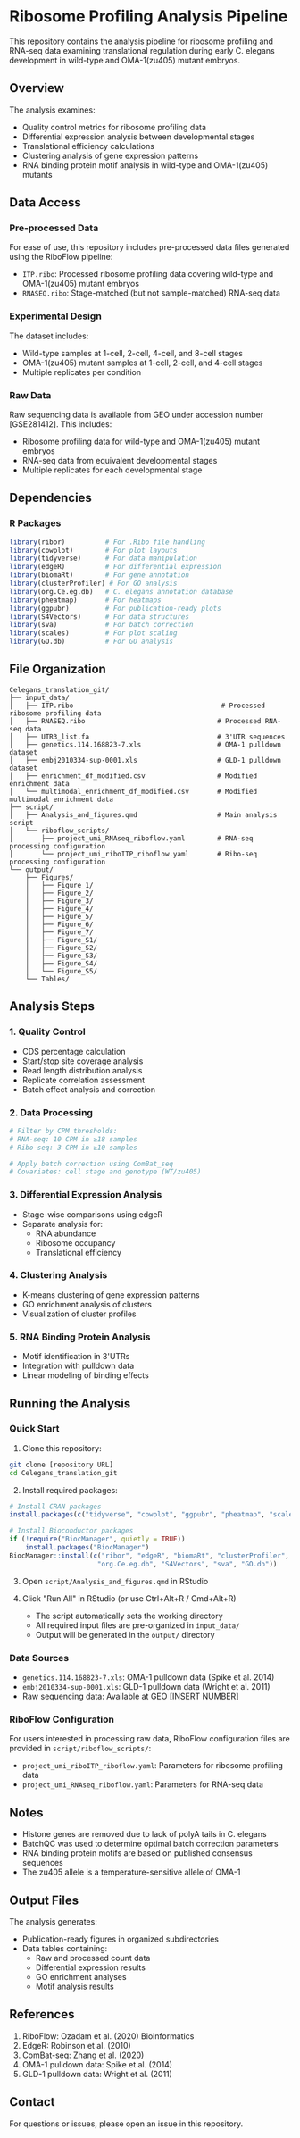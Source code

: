 # Ribosome Profiling Analysis Pipeline

This repository contains the analysis pipeline for ribosome profiling and RNA-seq data examining translational regulation during early C. elegans development in wild-type and OMA-1(zu405) mutant embryos.

## Overview

The analysis examines:
- Quality control metrics for ribosome profiling data
- Differential expression analysis between developmental stages
- Translational efficiency calculations
- Clustering analysis of gene expression patterns
- RNA binding protein motif analysis in wild-type and OMA-1(zu405) mutants

## Data Access

### Pre-processed Data
For ease of use, this repository includes pre-processed data files generated using the RiboFlow pipeline:
- `ITP.ribo`: Processed ribosome profiling data covering wild-type and OMA-1(zu405) mutant embryos
- `RNASEQ.ribo`: Stage-matched (but not sample-matched) RNA-seq data

### Experimental Design
The dataset includes:
- Wild-type samples at 1-cell, 2-cell, 4-cell, and 8-cell stages
- OMA-1(zu405) mutant samples at 1-cell, 2-cell, and 4-cell stages
- Multiple replicates per condition

### Raw Data
Raw sequencing data is available from GEO under accession number [GSE281412]. This includes:
- Ribosome profiling data for wild-type and OMA-1(zu405) mutant embryos
- RNA-seq data from equivalent developmental stages
- Multiple replicates for each developmental stage

## Dependencies

### R Packages
```r
library(ribor)          # For .Ribo file handling
library(cowplot)        # For plot layouts
library(tidyverse)      # For data manipulation
library(edgeR)          # For differential expression
library(biomaRt)        # For gene annotation
library(clusterProfiler) # For GO analysis
library(org.Ce.eg.db)   # C. elegans annotation database
library(pheatmap)       # For heatmaps
library(ggpubr)         # For publication-ready plots
library(S4Vectors)      # For data structures
library(sva)            # For batch correction
library(scales)         # For plot scaling
library(GO.db)          # For GO analysis
```

## File Organization
```
Celegans_translation_git/
├── input_data/
│   ├── ITP.ribo                                     # Processed ribosome profiling data
│   ├── RNASEQ.ribo                                 # Processed RNA-seq data
│   ├── UTR3_list.fa                                # 3'UTR sequences
│   ├── genetics.114.168823-7.xls                   # OMA-1 pulldown dataset
│   ├── embj2010334-sup-0001.xls                    # GLD-1 pulldown dataset
│   ├── enrichment_df_modified.csv                  # Modified enrichment data
│   └── multimodal_enrichment_df_modified.csv       # Modified multimodal enrichment data
├── script/
│   ├── Analysis_and_figures.qmd                    # Main analysis script
│   └── riboflow_scripts/
│       ├── project_umi_RNAseq_riboflow.yaml        # RNA-seq processing configuration
│       └── project_umi_riboITP_riboflow.yaml       # Ribo-seq processing configuration
└── output/
    ├── Figures/
    │   ├── Figure_1/
    │   ├── Figure_2/
    │   ├── Figure_3/
    │   ├── Figure_4/
    │   ├── Figure_5/
    │   ├── Figure_6/
    │   ├── Figure_7/
    │   ├── Figure_S1/
    │   ├── Figure_S2/
    │   ├── Figure_S3/
    │   ├── Figure_S4/
    │   └── Figure_S5/
    └── Tables/
```

## Analysis Steps

### 1. Quality Control
- CDS percentage calculation
- Start/stop site coverage analysis
- Read length distribution analysis
- Replicate correlation assessment
- Batch effect analysis and correction

### 2. Data Processing
```r
# Filter by CPM thresholds:
# RNA-seq: 10 CPM in ≥18 samples
# Ribo-seq: 3 CPM in ≥10 samples

# Apply batch correction using ComBat_seq
# Covariates: cell stage and genotype (WT/zu405)
```

### 3. Differential Expression Analysis
- Stage-wise comparisons using edgeR
- Separate analysis for:
  - RNA abundance
  - Ribosome occupancy
  - Translational efficiency

### 4. Clustering Analysis
- K-means clustering of gene expression patterns
- GO enrichment analysis of clusters
- Visualization of cluster profiles

### 5. RNA Binding Protein Analysis
- Motif identification in 3'UTRs
- Integration with pulldown data
- Linear modeling of binding effects

## Running the Analysis

### Quick Start
1. Clone this repository:
```bash
git clone [repository URL]
cd Celegans_translation_git
```

2. Install required packages:
```r
# Install CRAN packages
install.packages(c("tidyverse", "cowplot", "ggpubr", "pheatmap", "scales"))

# Install Bioconductor packages
if (!require("BiocManager", quietly = TRUE))
    install.packages("BiocManager")
BiocManager::install(c("ribor", "edgeR", "biomaRt", "clusterProfiler", 
                      "org.Ce.eg.db", "S4Vectors", "sva", "GO.db"))
```

3. Open `script/Analysis_and_figures.qmd` in RStudio

4. Click "Run All" in RStudio (or use Ctrl+Alt+R / Cmd+Alt+R)
   - The script automatically sets the working directory
   - All required input files are pre-organized in `input_data/`
   - Output will be generated in the `output/` directory

### Data Sources
- `genetics.114.168823-7.xls`: OMA-1 pulldown data (Spike et al. 2014)
- `embj2010334-sup-0001.xls`: GLD-1 pulldown data (Wright et al. 2011)
- Raw sequencing data: Available at GEO [INSERT NUMBER]

### RiboFlow Configuration
For users interested in processing raw data, RiboFlow configuration files are provided in `script/riboflow_scripts/`:
- `project_umi_riboITP_riboflow.yaml`: Parameters for ribosome profiling data
- `project_umi_RNAseq_riboflow.yaml`: Parameters for RNA-seq data

## Notes

- Histone genes are removed due to lack of polyA tails in C. elegans
- BatchQC was used to determine optimal batch correction parameters
- RNA binding protein motifs are based on published consensus sequences
- The zu405 allele is a temperature-sensitive allele of OMA-1

## Output Files

The analysis generates:
- Publication-ready figures in organized subdirectories
- Data tables containing:
  - Raw and processed count data
  - Differential expression results
  - GO enrichment analyses
  - Motif analysis results

## References

1. RiboFlow: Ozadam et al. (2020) Bioinformatics
2. EdgeR: Robinson et al. (2010)
3. ComBat-seq: Zhang et al. (2020)
4. OMA-1 pulldown data: Spike et al. (2014)
5. GLD-1 pulldown data: Wright et al. (2011)

## Contact

For questions or issues, please open an issue in this repository.
